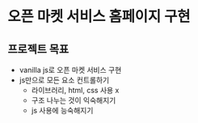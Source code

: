 # 오픈 마켓 서비스 홈페이지 구현

## 프로젝트 목표
- vanilla js로 오픈 마켓 서비스 구현
- js만으로 모든 요소 컨트롤하기
    - 라이브러리, html, css 사용 x
    - 구조 나누는 것이 익숙해지기
    - js 사용에 능숙해지기